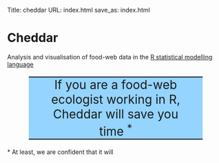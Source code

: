 Title: cheddar
URL: index.html
save_as: index.html

<style>
.notice {
  font-size: 28px;
  margin: 20px 50px;
  padding: 0 40;
  border-style: solid none;
  border-width: 2px;
  border-color: black;
  background: #94D4FF;
  text-align: center;
}
</style>

# Cheddar

Analysis and visualisation of food-web data in the 
[R statistical modelling language](http://www.r-project.org/)

<div class="notice">
  If you are a food-web ecologist working in R, Cheddar will save you time
  <sup>*</sup>
</div>

\* At least, we are confident that it will
